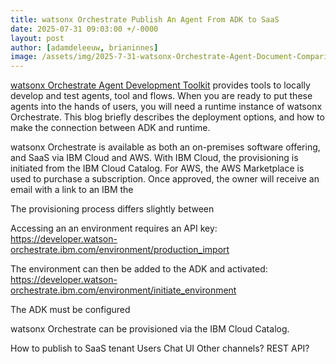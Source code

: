 ```yaml
---
title: watsonx Orchestrate Publish An Agent From ADK to SaaS
date: 2025-07-31 09:03:00 +/-0000
layout: post
author: [adamdeleeuw, brianinnes]
image: /assets/img/2025-7-31-watsonx-Orchestrate-Agent-Document-Comparison/watsonxassistant_lifecycle_1x1_16x9.jpeg
---
```

[watsonx Orchestrate Agent Development Toolkit](https://deleeuw.me.uk/posts/watsonx-Orchestrate-Agent-Development-Toolkit/) provides tools to locally develop and test agents, tool and flows. When you are ready to put these agents into the hands of users, you will need a runtime instance of watsonx Orchestrate. This blog briefly describes the deployment options, and how to make the connection between ADK and runtime.

watsonx Orchestrate is available as both an on-premises software offering, and SaaS via IBM Cloud and AWS. With IBM Cloud, the provisioning is initiated from the IBM Cloud Catalog. For AWS, the AWS Marketplace is used to purchase a subscription. Once approved, the owner will receive an email with a link to an IBM the 

The provisioning process differs slightly between 

Accessing an an environment requires an API key:
https://developer.watson-orchestrate.ibm.com/environment/production_import 

The environment can then be added to the ADK and activated:
https://developer.watson-orchestrate.ibm.com/environment/initiate_environment




The ADK must be configured 

watsonx Orchestrate can be provisioned via the IBM Cloud Catalog.



How to publish to SaaS tenant
Users
Chat UI
Other channels?
REST API?
